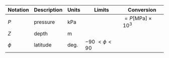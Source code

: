 Notation | Description | Units | Limits | Conversion
--- | --- | --- | --- | ---
$P$    | pressure | $\text{kPa}$  | | $=P \left[\text{MPa}\right] \times 10^{3}$
$Z$    | depth    | $\text{m}$
$\phi$ | latitude | $\text{deg.}$  | $-90\ < \phi < 90$